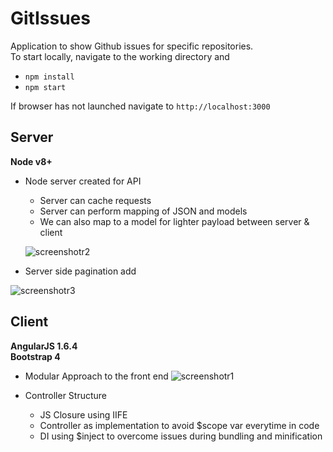 # GitIssues

Application to show Github issues for specific repositories.<br/>
To start locally, navigate to the working directory and<br/>  
- ````npm install````
- ````npm start````<br/>

If browser has not launched navigate to ````http://localhost:3000````

## Server ##
**Node v8+**<br/>
- Node server created for API
  - Server can cache requests
  - Server can perform mapping of JSON and models 
  - We can also map to a model for lighter payload between server & client

  ![screenshotr2](https://user-images.githubusercontent.com/5041718/36124187-c0a77df2-1014-11e8-93bb-d6e637abef5e.png)

- Server side pagination add

![screenshotr3](https://user-images.githubusercontent.com/5041718/36124481-cd9e8a22-1015-11e8-8daf-1fd6dfd0bf5d.png)
  
  
## Client ##  
**AngularJS 1.6.4**<br/>
**Bootstrap 4**<br/>

- Modular Approach to the front end
![screenshotr1](https://user-images.githubusercontent.com/5041718/36124147-97b63762-1014-11e8-8742-d4566e74d5aa.png)

- Controller Structure 
  - JS Closure using IIFE
  - Controller as implementation to avoid $scope var everytime in code
  - DI using $inject to overcome issues during bundling and minification
  
